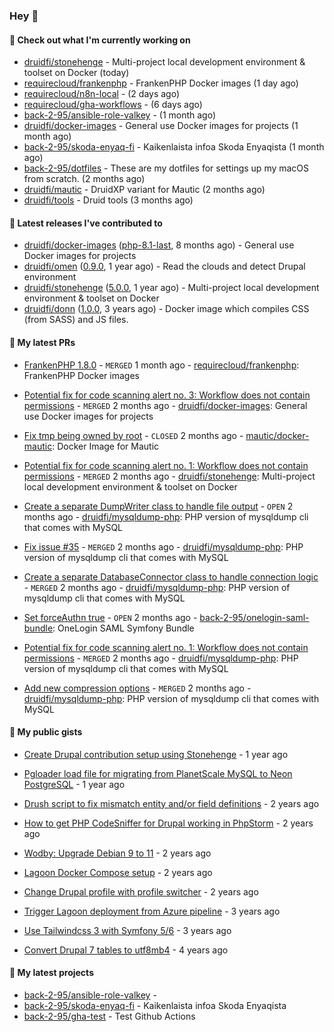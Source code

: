 ### Hey 👋

#### 👷 Check out what I'm currently working on


- [druidfi/stonehenge](https://github.com/druidfi/stonehenge) - Multi-project local development environment &amp; toolset on Docker (today)
- [requirecloud/frankenphp](https://github.com/requirecloud/frankenphp) - FrankenPHP Docker images (1 day ago)
- [requirecloud/n8n-local](https://github.com/requirecloud/n8n-local) -  (2 days ago)
- [requirecloud/gha-workflows](https://github.com/requirecloud/gha-workflows) -  (6 days ago)
- [back-2-95/ansible-role-valkey](https://github.com/back-2-95/ansible-role-valkey) -  (1 month ago)
- [druidfi/docker-images](https://github.com/druidfi/docker-images) - General use Docker images for projects (1 month ago)
- [back-2-95/skoda-enyaq-fi](https://github.com/back-2-95/skoda-enyaq-fi) - Kaikenlaista infoa Skoda Enyaqista (1 month ago)
- [back-2-95/dotfiles](https://github.com/back-2-95/dotfiles) - These are my dotfiles for settings up my macOS from scratch. (2 months ago)
- [druidfi/mautic](https://github.com/druidfi/mautic) - DruidXP variant for Mautic (2 months ago)
- [druidfi/tools](https://github.com/druidfi/tools) - Druid tools (3 months ago)


#### 🔭 Latest releases I've contributed to


- [druidfi/docker-images](https://github.com/druidfi/docker-images) ([php-8.1-last](https://github.com/druidfi/docker-images/releases/tag/php-8.1-last), 8 months ago) - General use Docker images for projects
- [druidfi/omen](https://github.com/druidfi/omen) ([0.9.0](https://github.com/druidfi/omen/releases/tag/0.9.0), 1 year ago) - Read the clouds and detect Drupal environment
- [druidfi/stonehenge](https://github.com/druidfi/stonehenge) ([5.0.0](https://github.com/druidfi/stonehenge/releases/tag/5.0.0), 1 year ago) - Multi-project local development environment &amp; toolset on Docker
- [druidfi/donn](https://github.com/druidfi/donn) ([1.0.0](https://github.com/druidfi/donn/releases/tag/1.0.0), 3 years ago) - Docker image which compiles CSS (from SASS) and JS files.

#### 🌱 My latest PRs


- [FrankenPHP 1.8.0](https://github.com/requirecloud/frankenphp/pull/4) - `MERGED` 1 month ago - [requirecloud/frankenphp](https://github.com/requirecloud/frankenphp): FrankenPHP Docker images

- [Potential fix for code scanning alert no. 3: Workflow does not contain permissions](https://github.com/druidfi/docker-images/pull/95) - `MERGED` 2 months ago - [druidfi/docker-images](https://github.com/druidfi/docker-images): General use Docker images for projects

- [Fix tmp being owned by root](https://github.com/mautic/docker-mautic/pull/406) - `CLOSED` 2 months ago - [mautic/docker-mautic](https://github.com/mautic/docker-mautic): Docker Image for Mautic

- [Potential fix for code scanning alert no. 1: Workflow does not contain permissions](https://github.com/druidfi/stonehenge/pull/128) - `MERGED` 2 months ago - [druidfi/stonehenge](https://github.com/druidfi/stonehenge): Multi-project local development environment &amp; toolset on Docker

- [Create a separate DumpWriter class to handle file output](https://github.com/druidfi/mysqldump-php/pull/59) - `OPEN` 2 months ago - [druidfi/mysqldump-php](https://github.com/druidfi/mysqldump-php): PHP version of mysqldump cli that comes with MySQL

- [Fix issue #35](https://github.com/druidfi/mysqldump-php/pull/58) - `MERGED` 2 months ago - [druidfi/mysqldump-php](https://github.com/druidfi/mysqldump-php): PHP version of mysqldump cli that comes with MySQL

- [Create a separate DatabaseConnector class to handle connection logic](https://github.com/druidfi/mysqldump-php/pull/57) - `MERGED` 2 months ago - [druidfi/mysqldump-php](https://github.com/druidfi/mysqldump-php): PHP version of mysqldump cli that comes with MySQL

- [Set forceAuthn true](https://github.com/back-2-95/onelogin-saml-bundle/pull/1) - `OPEN` 2 months ago - [back-2-95/onelogin-saml-bundle](https://github.com/back-2-95/onelogin-saml-bundle): OneLogin SAML Symfony Bundle

- [Potential fix for code scanning alert no. 1: Workflow does not contain permissions](https://github.com/druidfi/mysqldump-php/pull/56) - `MERGED` 2 months ago - [druidfi/mysqldump-php](https://github.com/druidfi/mysqldump-php): PHP version of mysqldump cli that comes with MySQL

- [Add new compression options](https://github.com/druidfi/mysqldump-php/pull/55) - `MERGED` 2 months ago - [druidfi/mysqldump-php](https://github.com/druidfi/mysqldump-php): PHP version of mysqldump cli that comes with MySQL


#### 🌱 My public gists


- [Create Drupal contribution setup using Stonehenge](https://gist.github.com/ab8f16dea7ff2222966613392ee88ce3) - 1 year ago

- [Pgloader load file for migrating from PlanetScale MySQL to Neon PostgreSQL](https://gist.github.com/55cb48adb989e61c76b675be0e5563a9) - 1 year ago

- [Drush script to fix mismatch entity and/or field definitions](https://gist.github.com/1a4e94e236d690096790aeb897d61304) - 2 years ago

- [How to get PHP CodeSniffer for Drupal working in PhpStorm](https://gist.github.com/7ee7cc712562a3d5396555f2c3aaf6f7) - 2 years ago

- [Wodby: Upgrade Debian 9 to 11](https://gist.github.com/6ec9a8d9a133801146b990c1c101197d) - 2 years ago

- [Lagoon Docker Compose setup](https://gist.github.com/df26f936d242e560c8b4030b7c1d97a7) - 2 years ago

- [Change Drupal profile with profile switcher](https://gist.github.com/c3f5453655dd21633bf9fbdd1bd5f55d) - 2 years ago

- [Trigger Lagoon deployment from Azure pipeline](https://gist.github.com/bb73dc3d76cdae889ed4bd87930682f9) - 3 years ago

- [Use Tailwindcss 3 with Symfony 5/6](https://gist.github.com/3d059e4443ee8f028ab5c8c20b602b2f) - 3 years ago

- [Convert Drupal 7 tables to utf8mb4](https://gist.github.com/ef42b2ce2f464cd2ce5bd5fb579ab3ab) - 4 years ago


#### 🌱 My latest projects


- [back-2-95/ansible-role-valkey](https://github.com/back-2-95/ansible-role-valkey) - 
- [back-2-95/skoda-enyaq-fi](https://github.com/back-2-95/skoda-enyaq-fi) - Kaikenlaista infoa Skoda Enyaqista
- [back-2-95/gha-test](https://github.com/back-2-95/gha-test) - Test Github Actions
